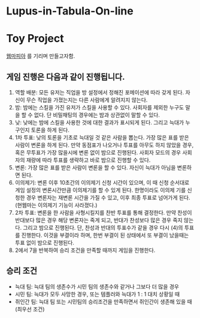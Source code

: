 # Lupus-in-Tabula-On-line
# Toy Project

[웹마피아](https://namu.wiki/w/%EC%9B%B9%EB%A7%88%ED%94%BC%EC%95%84) 를 기리며 만들고자함.

게임 진행은 다음과 같이 진행됩니다.
----

1. 역할 배분: 모든 유저는 직업을 방 설정에서 정해진 포메이션에 따라 갖게 된다. 자신이 무슨 직업을 가졌는지는 다른 사람에게 알려지지 않는다.
2. 밤: 밤에는 스킬을 가진 유저가 스킬을 사용할 수 있다. 사회자를 제외한 누구도 말을 할 수 없다. 단 비밀채팅의 경우에는 밤과 상관없이 말할 수 있다.
3. 낮: 낮에는 밤에 스킬을 사용한 것에 대한 결과가 표시되게 된다. 그리고 늑대가 누구인지 토론을 하게 된다.
4. 1차 투표: 낮의 토론을 기초로 늑대일 것 같은 사람을 뽑는다. 가장 많은 표를 받은 사람이 변론을 하게 된다.
만약 동점표가 나오거나 투표를 아무도 하지 않았을 경우, 혹은 무투표가 가장 많을시에 변론 없이 밤으로 진행된다.
사회자 모드의 경우 사회자의 재량에 따라 투표를 생략하고 바로 밤으로 진행할 수 있다.
5. 변론: 가장 많은 표를 받은 사람이 변론을 할 수 있다. 자신이 늑대가 아님을 변론하면 된다.
6. 이의제기: 변론 이후 10초간의 이의제기 신청 시간이 있으며, 이 때 신청 순서대로 게임 설정의 변론시간만큼 이의제기를 할 수 있게 된다. 한명이라도 이의제 기를 신청한 경우 변론자는 재변론 시간을 가질 수 있고, 이후 최종 투표로 넘어가게 된다.(현웹마는 이의제기 기능이 사라졌다.)
7. 2차 투표: 변론을 한 사람을 사형시킬지를 찬반 투표를 통해 결정한다. 만약 찬성이 반대보다 많은 경우 해당 변론자는 죽게 되고, 반대가 찬성보다 많은 경우 죽지 않는다. 그리고 밤으로 진행된다.
단, 찬성과 반대의 투표수가 같을 경우 다시 (4)의 투표를 진행한다. 이것을 부결이라 하며, 한번 부결이 된 상태에서 또 부결이 났을때는 투표 없이 밤으로 진행된다.
8. 2에서 7을 반복하여 승리 조건을 만족할 때까지 게임을 진행한다.

승리 조건
---

- 늑대 팀: 늑대 팀의 생존수가 시민 팀의 생존수와 같거나 그보다 더 많을 경우
- 시민 팀: 늑대가 모두 사망한 경우, 또는 템플러와 늑대가 1 : 1 대치 상황일 때
- 쥐인간 팀: 늑대 팀 또는 시민팀의 승리조건을 만족하면서 쥐인간이 생존해 있을 때(최우선 조건)
